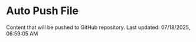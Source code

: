 # Auto Push File

Content that will be pushed to GitHub repository.
Last updated: 07/18/2025, 06:59:05 AM